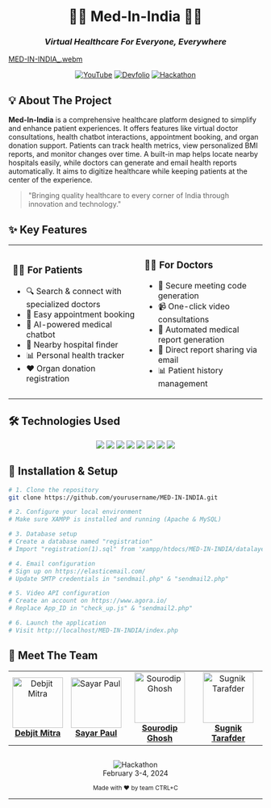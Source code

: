 # <div align="center">🧑‍⚕️ Med-In-India 🧑‍⚕️</div>
### <div align="center">*Virtual Healthcare For Everyone, Everywhere*</div>


[MED-IN-INDIA_.webm](https://github.com/user-attachments/assets/41b41343-64a4-4740-8bc8-081527764170)


<div align="center">
  
[![YouTube](https://img.shields.io/badge/Watch_Demo-FF0000?style=for-the-badge&logo=youtube&logoColor=white)](https://www.youtube.com/watch?v=oQ-4SDWHNTQ)
[![Devfolio](https://img.shields.io/badge/View_on_Devfolio-003E54?style=for-the-badge&logo=devfolio&logoColor=white)](https://devfolio.co/projects/medinindia-47e0)
[![Hackathon](https://img.shields.io/badge/Diversion_2k24-6236FF?style=for-the-badge&logo=hackathon&logoColor=white)](https://diversion2k24.in)
  
</div>

## 💡 About The Project

**Med-In-India** is a comprehensive healthcare platform designed to simplify and enhance patient experiences. It offers features like virtual doctor consultations, health chatbot interactions, appointment booking, and organ donation support. Patients can track health metrics, view personalized BMI reports, and monitor changes over time. A built-in map helps locate nearby hospitals easily, while doctors can generate and email health reports automatically. It aims to digitize healthcare while keeping patients at the center of the experience.

> "Bringing quality healthcare to every corner of India through innovation and technology."

## ✨ Key Features

<table>
  <tr>
    <td>
      <h3>👨‍⚕️ For Patients</h3>
      <ul>
        <li>🔍 Search & connect with specialized doctors</li>
        <li>📅 Easy appointment booking</li>
        <li>🤖 AI-powered medical chatbot</li>
        <li>🏥 Nearby hospital finder</li>
        <li>📊 Personal health tracker</li>
        <li>❤️ Organ donation registration</li>
      </ul>
    </td>
    <td>
      <h3>👩‍⚕️ For Doctors</h3>
      <ul>
        <li>🔑 Secure meeting code generation</li>
        <li>📹 One-click video consultations</li>
        <li>📝 Automated medical report generation</li>
        <li>📧 Direct report sharing via email</li>
        <li>📊 Patient history management</li>
      </ul>
    </td>
  </tr>
</table>

## 🛠️ Technologies Used

<div align="center">
  
  <img src="https://img.shields.io/badge/HTML5-E34F26?style=for-the-badge&logo=html5&logoColor=white" />
  <img src="https://img.shields.io/badge/CSS3-1572B6?style=for-the-badge&logo=css3&logoColor=white" />
  <img src="https://img.shields.io/badge/JavaScript-F7DF1E?style=for-the-badge&logo=javascript&logoColor=black" />
  <img src="https://img.shields.io/badge/PHP-777BB4?style=for-the-badge&logo=php&logoColor=white" />

  <img src="https://img.shields.io/badge/MySQL-00758F?style=for-the-badge&logo=mysql&logoColor=white" />
  <img src="https://img.shields.io/badge/WebRTC-333333?style=for-the-badge&logo=webrtc&logoColor=white" />
  <img src="https://img.shields.io/badge/Agora.io-009FFF?style=for-the-badge&logo=Agora&logoColor=white" />
  <img src="https://img.shields.io/badge/GSAP-88CE02?style=for-the-badge&logo=greensock&logoColor=black" />

</div>


## 🚀 Installation & Setup

```bash
# 1. Clone the repository
git clone https://github.com/yourusername/MED-IN-INDIA.git

# 2. Configure your local environment
# Make sure XAMPP is installed and running (Apache & MySQL)

# 3. Database setup
# Create a database named "registration" 
# Import "registration(1).sql" from 'xampp/htdocs/MED-IN-INDIA/datalayer/SQL DATABASE EXPORT'

# 4. Email configuration
# Sign up on https://elasticemail.com/
# Update SMTP credentials in "sendmail.php" & "sendmail2.php"

# 5. Video API configuration
# Create an account on https://www.agora.io/
# Replace App_ID in "check_up.js" & "sendmail2.php"

# 6. Launch the application
# Visit http://localhost/MED-IN-INDIA/index.php
```

## 👥 Meet The Team

<div align="center">
  <table>
    <tr>
      <td align="center">
        <a href="https://github.com/debjitmitra000">
          <img src="https://github.com/debjitmitra000.png" width="100px" alt="Debjit Mitra"/>
          <br/>
          <b>Debjit Mitra</b>
        </a>
      </td>
      <td align="center">
        <a href="https://github.com/Sayar-21223">
          <img src="https://github.com/Sayar-21223.png" width="100px" alt="Sayar Paul"/>
          <br/>
          <b>Sayar Paul</b>
        </a>
      </td>
      <td align="center">
        <a href="https://github.com/RajSourodip">
          <img src="https://github.com/RajSourodip.png" width="100px" alt="Sourodip Ghosh"/>
          <br/>
          <b>Sourodip Ghosh</b>
        </a>
      </td>
      <td align="center">
        <a href="https://github.com/ArjoSugnik">
          <img src="https://github.com/ArjoSugnik.png" width="100px" alt="Sugnik Tarafder"/>
          <br/>
          <b>Sugnik Tarafder</b>
        </a>
      </td>
    </tr>
  </table>
</div>

## 

<div align="center">
  <img src="https://img.shields.io/badge/Created_at-Diversion_2k24-6236FF?style=for-the-badge" alt="Hackathon"/>
  <br>February 3-4, 2024</p>
  <sub>Made with ❤️ by team CTRL+C</sub>
</div>

---
